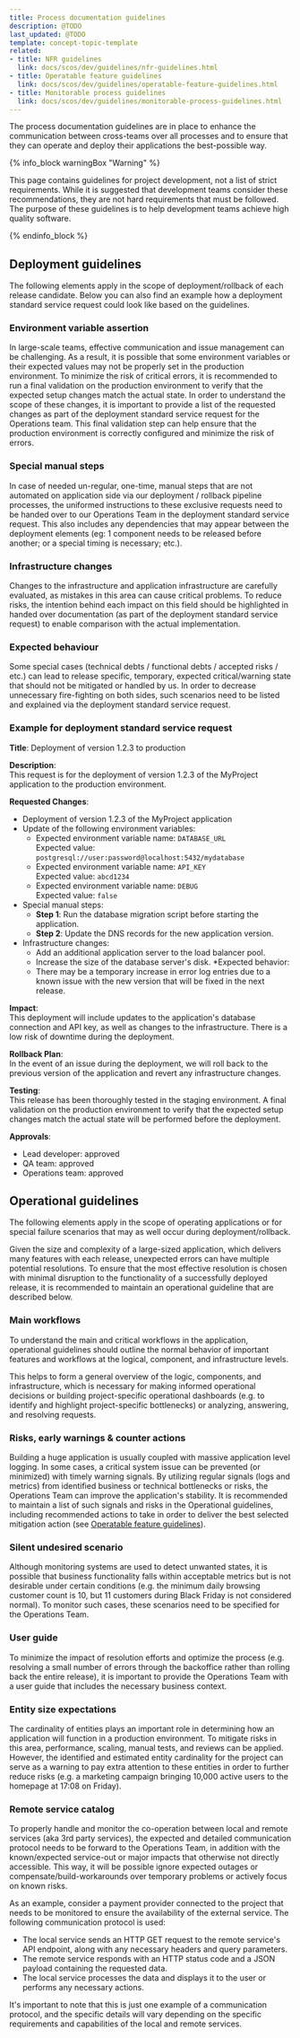 ```yaml
---
title: Process documentation guidelines
description: @TODO
last_updated: @TODO
template: concept-topic-template
related:
- title: NFR guidelines
  link: docs/scos/dev/guidelines/nfr-guidelines.html
- title: Operatable feature guidelines
  link: docs/scos/dev/guidelines/operatable-feature-guidelines.html
- title: Monitorable process guidelines
  link: docs/scos/dev/guidelines/monitorable-process-guidelines.html
---
```


The process documentation guidelines are in place to enhance the communication between cross-teams over all processes and to 
ensure that they can operate and deploy their applications the best-possible way.

{% info_block warningBox "Warning" %}

This page contains guidelines for project development, not a list of strict requirements. While it is suggested that
development teams consider these recommendations, they are not hard requirements that must be followed. The purpose of these guidelines
is to help development teams achieve high quality software.

{% endinfo_block %}

## Deployment guidelines
The following elements apply in the scope of deployment/rollback of each release candidate. Below you can also find an example how a deployment
standard service request could look like based on the guidelines.

### Environment variable assertion
In large-scale teams, effective communication and issue management can be challenging. As a result, it is possible that some environment variables
or their expected values may not be properly set in the production environment. To minimize the risk of critical errors, it is recommended to run
a final validation on the production environment to verify that the expected setup changes match the actual state. In order to understand the scope
of these changes, it is important to provide a list of the requested changes as part of the deployment standard service request for the Operations team.
This final validation step can help ensure that the production environment is correctly configured and minimize the risk of errors.

### Special manual steps
In case of needed un-regular, one-time, manual steps that are not automated on application side via our deployment / rollback pipeline processes, 
the uniformed instructions to these exclusive requests need to be handed over to our Operations Team in the deployment standard service request. 
This also includes any dependencies that may appear between the deployment elements (eg: 1 component needs to be released before another; or a 
special timing is necessary; etc.).

### Infrastructure changes
Changes to the infrastructure and application infrastructure are carefully evaluated, as mistakes in this area can cause critical problems. 
To reduce risks, the intention behind each impact on this field should be highlighted in handed over documentation (as part of the deployment 
standard service request) to enable comparison with the actual implementation.

### Expected behaviour
Some special cases (technical debts / functional debts / accepted risks / etc.) can lead to release specific, temporary, expected critical/warning 
state that should not be mitigated or handled by us. In order to decrease unnecessary fire-fighting on both sides, such scenarios need to be 
listed and explained via the deployment standard service request.

### Example for deployment standard service request

**Title**: Deployment of version 1.2.3 to production

**Description**:<br/>
This request is for the deployment of version 1.2.3 of the MyProject application to the production environment.

**Requested Changes**:

* Deployment of version 1.2.3 of the MyProject application
* Update of the following environment variables:
  * Expected environment variable name: `DATABASE_URL`<br/>
    Expected value: `postgresql://user:password@localhost:5432/mydatabase`
  * Expected environment variable name: `API_KEY`<br/>
    Expected value: `abcd1234`
  * Expected environment variable name: `DEBUG`<br/>
    Expected value: `false`
* Special manual steps:
  * **Step 1**: Run the database migration script before starting the application.
  * **Step 2**: Update the DNS records for the new application version.
* Infrastructure changes:
  * Add an additional application server to the load balancer pool.
  * Increase the size of the database server's disk.
*Expected behavior:
  * There may be a temporary increase in error log entries due to a known issue with the new version that will be fixed in the next release.

**Impact**:<br/>
This deployment will include updates to the application's database connection and API key, as well as changes to the infrastructure. There is a low risk of downtime during the deployment.

**Rollback Plan**:<br/>
In the event of an issue during the deployment, we will roll back to the previous version of the application and revert any infrastructure changes.

**Testing**:<br/>
This release has been thoroughly tested in the staging environment. A final validation on the production environment to verify that the expected setup changes match the actual state will be performed before the deployment.

**Approvals**:
* Lead developer: approved
* QA team: approved
* Operations team: approved

## Operational guidelines
The following elements apply in the scope of operating applications or for special failure scenarios that may as well occur during deployment/rollback.

Given the size and complexity of a large-sized application, which delivers many features with each release, unexpected errors can have multiple 
potential resolutions. To ensure that the most effective resolution is chosen with minimal disruption to the functionality of a successfully 
deployed release, it is recommended to maintain an operational guideline that are described below.

### Main workflows
To understand the main and critical workflows in the application, operational guidelines should outline the normal behavior of 
important features and workflows at the logical, component, and infrastructure levels.

This helps to form a general overview of the logic, components, and infrastructure, which is necessary for making informed operational 
decisions or building project-specific operational dashboards (e.g. to identify and highlight project-specific bottlenecks) or analyzing, 
answering, and resolving requests.

### Risks, early warnings & counter actions
Building a huge application is usually coupled with massive application level logging. In some cases, a critical system issue can be prevented 
(or minimized) with timely warning signals. By utilizing regular signals (logs and metrics) from identified business or technical bottlenecks 
or risks, the Operations Team can improve the application's stability. It is recommended to maintain a list of such signals and risks in the 
Operational guidelines, including recommended actions to take in order to deliver the best selected mitigation action (see 
[Operatable feature guidelines](docs/scos/dev/guidelines/operatable-feature-guidelines.html)).

### Silent undesired scenario
Although monitoring systems are used to detect unwanted states, it is possible that business functionality falls within acceptable metrics 
but is not desirable under certain conditions (e.g. the minimum daily browsing customer count is 10, but 11 customers during Black Friday 
is not considered normal). To monitor such cases, these scenarios need to be specified for the Operations Team.

### User guide
To minimize the impact of resolution efforts and optimize the process (e.g. resolving a small number of errors through the backoffice rather than rolling back
the entire release), it is important to provide the Operations Team with a user guide that includes the necessary business context.

### Entity size expectations
The cardinality of entities plays an important role in determining how an application will function in a production environment. To mitigate 
risks in this area, performance, scaling, manual tests, and reviews can be applied. However, the identified and estimated entity cardinality 
for the project can serve as a warning to pay extra attention to these entities in order to further reduce risks (e.g. a marketing campaign 
bringing 10,000 active users to the homepage at 17:08 on Friday).

### Remote service catalog
To properly handle and monitor the co-operation between local and remote services (aka 3rd party services), the expected and detailed communication 
protocol needs to be forward to the Operations Team, in addition with the known/expected service-out or major impacts that otherwise not directly 
accessible. This way, it will be possible ignore expected outages or compensate/build-workarounds over temporary problems or actively 
focus on known risks.

As an example, consider a payment provider connected to the project that needs to be monitored to ensure the availability of the 
external service. The following communication protocol is used:

* The local service sends an HTTP GET request to the remote service's API endpoint, along with any necessary headers and query parameters.
* The remote service responds with an HTTP status code and a JSON payload containing the requested data.
* The local service processes the data and displays it to the user or performs any necessary actions.

It's important to note that this is just one example of a communication protocol, and the specific details will vary depending 
on the specific requirements and capabilities of the local and remote services.

